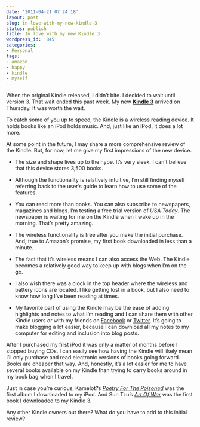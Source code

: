 ```yaml
---
date: '2011-04-21 07:24:18'
layout: post
slug: in-love-with-my-new-kindle-3
status: publish
title: In love with my new Kindle 3
wordpress_id: '845'
categories:
- Personal
tags:
- amazon
- happy
- kindle
- myself
---
```


When the original Kindle released, I didn’t bite. I decided to wait until version 3. That wait ended this past week. My new **[Kindle 3](http://www.amazon.com/Kindle-Wireless-Reader-Wifi-Graphite/dp/B003DZ1Y8Q/ref=wl_it_dp_o?ie=UTF8&coliid=I184ONRAK0VVFQ&colid=9ZJRDRPK4SXS)** arrived on Thursday. It was worth the wait.




To catch some of you up to speed, the Kindle is a wireless reading device. It holds books like an iPod holds music. And, just like an iPod, it does a lot more.




At some point in the future, I may share a more comprehensive review of the Kindle. But, for now, let me give my first impressions of the new device.






  * The size and shape lives up to the hype. It’s very sleek. I can’t believe that this device stores 3,500 books.


  * Although the functionality is relatively intuitive, I’m still finding myself referring back to the user’s guide to learn how to use some of the features.


  * You can read more than books. You can also subscribe to newspapers, magazines and blogs. I’m testing a free trial version of _USA Today_. The newspaper is waiting for me on the Kindle when I wake up in the morning. That’s pretty amazing.



  * The wireless functionality is free after you make the initial purchase. And, true to Amazon’s promise, my first book downloaded in less than a minute.


  * The fact that it’s wireless means I can also access the Web. The Kindle becomes a relatively good way to keep up with blogs when I’m on the go. 


  * I also wish there was a clock in the top header where the wireless and battery icons are located. I like getting lost in a book, but I also need to know how long I’ve been reading at times.


  * My favorite part of using the Kindle may be the ease of adding highlights and notes to what I’m reading and I can share them with other Kindle users or with my friends on [Facebook](http://facebook.com/marius.voila) or [Twitter](http://twitter.com/abisdemon). It’s going to make blogging a lot easier, because I can download all my notes to my computer for editing and inclusion into blog posts.




After I purchased my first iPod it was only a matter of months before I stopped buying CDs. I can easily see how having the Kindle will likely mean I’ll only purchase and read electronic versions of books going forward. Books are cheaper that way. And, honestly, it’s a lot easier for me to have several books available on my Kindle than trying to carry books around in my book bag when I travel.




Just in case you’re curious, Kamelot?s [_Poetry For The Poisoned_](http://www.amazon.com/Poetry-For-The-Poisoned/dp/B0041A6J3W/ref=sr_shvl_album_1?ie=UTF8&qid=1302172397&sr=301-1) was the first album I downloaded to my iPod. And Sun Tzu’s [_Art Of War_](http://www.amazon.com/gp/product/B004NIFPJQ/ref=docs-os-doi_0) was the first book I downloaded to my Kindle 3.





Any other Kindle owners out there? What do you have to add to this initial review?
